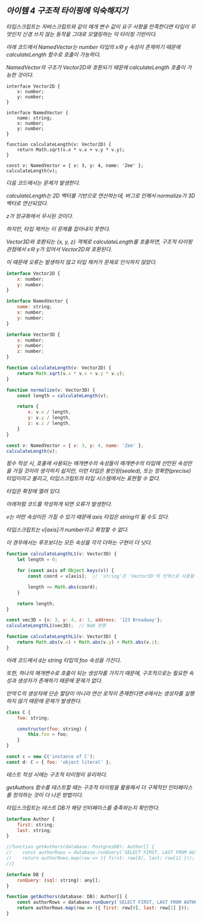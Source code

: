 ## *아이템 4 구조적 타이핑에 익숙해지기*

*타입스크립트는 자바스크립트와 같이 매개 변수 값이 요구 사항을 만족한다면 타입이 무엇인지 신경 쓰지 않는 동작을 그대로 모델링하는 덕 타이핑 기반이다.*

*아래 코드에서 NamedVector는 number 타입의 x와 y 속성이 존재하기 때문에 calculateLength 함수로 호출이 가능하다.*

*NamedVector의 구조가 Vector2D와 호환되기 때문에 calculateLength 호출이 가능한 것이다.*

```tsx
interface Vector2D {
    x: number;
    y: number;
}

interface NamedVector {
    name: string;
    x: number;
    y: number;
}

function calculateLength(v: Vector2D) {
    return Math.sqrt(v.x * v.x + v.y * v.y);
}

const v: NamedVector = { x: 3, y: 4, name: 'Zee' };
calculateLength(v);
```

*다음 코드에서는 문제가 발생한다.*

*calculateLength는 2D 벡터를 기반으로 연산하는데, 버그로 인해서 normalize가 3D 벡터로 연산되었다.*

*z가 정규화에서 무시된 것이다.*

*하지만, 타입 체커는 이 문제를 잡아내지 못한다.*

*Vector3D와 호환되는 {x, y, z} 객체로 calculateLength를 호출하면, 구조적 타이핑 관점에서 x와 y가 있어서 Vector2D와 호환된다.*

*이 때문에 오류는 발생하지 않고 타입 체커가 문제로 인식하지 않았다.*

```jsx
interface Vector2D {
    x: number;
    y: number;
}

interface NamedVector {
    name: string;
    x: number;
    y: number;
}

interface Vector3D {
    x: number;
    y: number;
    z: number;
}

function calculateLength(v: Vector2D) {
    return Math.sqrt(v.x * v.x + v.y * v.y);
}

function normalize(v: Vector3D) {
    const length = calculateLength(v);

    return {
        x: v.x / length,
        y: v.y / length,
        z: v.z / length,
    }
}

const v: NamedVector = { x: 3, y: 4, name: 'Zee' };
calculateLength(v);
```

*함수 작성 시, 호출에 사용되는 매개변수의 속성들이 매개변수의 타입에 선언된 속성만을 가질 것이라 생각하지 쉽지만, 이런 타입은 봉인된(sealed), 또는 정확한(precise) 타입이라고 불리고, 타입스크립트의 타입 시스템에서는 표현할 수 없다.*

*타입은 확장에 열려 있다.*

*아래처럼 코드를 작성하게 되면 오류가 발생한다.*

*v는 어떤 속성이든 가질 수 있기 때문에 axis 타입은 string이 될 수도 있다.*

*타입스크립트는 v[axis]가 number라고 확정할 수 없다.*

*이 경우에서는 루프보다는 모든 속성을 각각 더하는 구현이 더 낫다.*

```jsx
function calculateLengthL1(v: Vector3D) {
    let length = 0;

    for (const axis of Object.keys(v)) {
        const coord = v[axis];  // 'string'은 'Vector3D'의 인덱스로 사용할 수 없기에 엘리먼트는 암시적으로 'any' 타입입니다.

        length += Math.abs(coord);
    }

    return length;
}

const vec3D = {x: 3, y: 4, z: 1, address: '123 Broadway'};
calculateLengthL1(vec3D);  // NaN 반환
```

```jsx
function calculateLengthL1(v: Vector3D) {
	return Math.abs(v.x) + Math.abs(v.y) + Math.abs(v.z);
}
```

*아래 코드에서 d는 string 타입의 foo 속성을 가진다.*

*또한, 하나의 매개변수로 호출이 되는 생성자를 가지기 때문에, 구조적으로는 필요한 속성과 생성자가 존재하기 때문에 문제가 없다.*

*만약 C의 생성자에 단순 할당이 아니라 연산 로직이 존재한다면 d에서는 생성자를 실행하지 않기 때문에 문제가 발생한다.*

```jsx
class C {
    foo: string;

    constructor(foo: string) {
        this.foo = foo;
    }
}

const c = new C('instance of C');
const d: C = { foo: 'object literal' };
```

*테스트 작성 시에는 구조적 타이핑이 유리하다.*

*getAuthors 함수를 테스트할 때는 구조적 타이핑을 활용해서 더 구체적인 인터페이스를 정의하는 것이 더 나은 방법이다.*

*타입스크립트는 테스트 DB가 해당 인터페이스를 충족하는지 확인한다.*

```jsx
interface Author {
    first: string;
    last: string;
}

//function getAuthors(database: PostgresDB): Author[] { 
//    const authorRows = database.runQuery(`SELECT FIRST, LAST FROM AUTHORS`);
//    return authorRows.map(row => ({ first: row[0], last: row[1] }));
//}

interface DB {
    runQuery: (sql: string): any[];
}

function getAuthors(database: DB): Author[] {
    const authorRows = database.runQuery(`SELECT FIRST, LAST FROM AUTHORS`);
    return authorRows.map(row => ({ first: row[0], last: row[1] }));
}
```